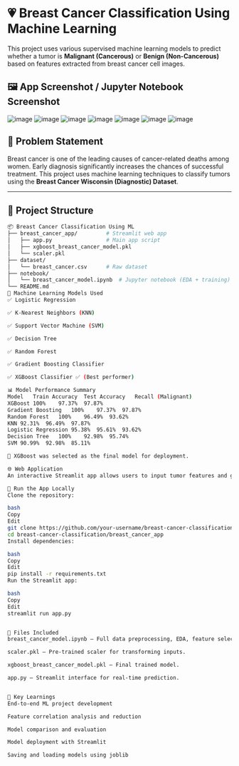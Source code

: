 # 💗 Breast Cancer Classification Using Machine Learning

This project uses various supervised machine learning models to predict whether a tumor is **Malignant (Cancerous)** or **Benign (Non-Cancerous)** based on features extracted from breast cancer cell images.

## 🖼️ App Screenshot / Jupyter Notebook Screenshot
![image](https://github.com/user-attachments/assets/bb39d376-e016-4c66-8a9a-4c592005dde3)
![image](https://github.com/user-attachments/assets/2e9e4749-c52e-4530-a9c9-0ede3790e5fa)
![image](https://github.com/user-attachments/assets/275b66b7-4a1c-44c7-8bae-37f4cd56ed70)
![image](https://github.com/user-attachments/assets/7a29a5e2-b907-4c40-81e6-eec7846cd717)
![image](https://github.com/user-attachments/assets/b58e1aa5-b7e1-40a0-97ce-255fd5b6ba58)
![image](https://github.com/user-attachments/assets/748f05e5-be7e-49e5-9ab5-545c5a08c731)
![image](https://github.com/user-attachments/assets/67d604d4-2af2-487d-a350-8f32abaef5d0)


## 🔬 Problem Statement

Breast cancer is one of the leading causes of cancer-related deaths among women. Early diagnosis significantly increases the chances of successful treatment. This project uses machine learning techniques to classify tumors using the **Breast Cancer Wisconsin (Diagnostic) Dataset**.

---

## 📁 Project Structure

```bash
📦 Breast Cancer Classification Using ML
├── breast_cancer_app/         # Streamlit web app
│   ├── app.py                 # Main app script
│   ├── xgboost_breast_cancer_model.pkl
│   └── scaler.pkl
├── dataset/
│   └── breast_cancer.csv      # Raw dataset
├── notebook/
│   └── breast_cancer_model.ipynb  # Jupyter notebook (EDA + training)
└── README.md
🧠 Machine Learning Models Used
✅ Logistic Regression

✅ K-Nearest Neighbors (KNN)

✅ Support Vector Machine (SVM)

✅ Decision Tree

✅ Random Forest

✅ Gradient Boosting Classifier

✅ XGBoost Classifier ✅ (Best performer)

📊 Model Performance Summary
Model	Train Accuracy	Test Accuracy	Recall (Malignant)
XGBoost	100%	97.37%	97.87%
Gradient Boosting	100%	97.37%	97.87%
Random Forest	100%	96.49%	93.62%
KNN	92.31%	96.49%	97.87%
Logistic Regression	95.38%	95.61%	93.62%
Decision Tree	100%	92.98%	95.74%
SVM	90.99%	92.98%	85.11%

📌 XGBoost was selected as the final model for deployment.

🌐 Web Application
An interactive Streamlit app allows users to input tumor features and get real-time predictions.

🚀 Run the App Locally
Clone the repository:

bash
Copy
Edit
git clone https://github.com/your-username/breast-cancer-classification.git
cd breast-cancer-classification/breast_cancer_app
Install dependencies:

bash
Copy
Edit
pip install -r requirements.txt
Run the Streamlit app:

bash
Copy
Edit
streamlit run app.py


💾 Files Included
breast_cancer_model.ipynb – Full data preprocessing, EDA, feature selection, and model training.

scaler.pkl – Pre-trained scaler for transforming inputs.

xgboost_breast_cancer_model.pkl – Final trained model.

app.py – Streamlit interface for real-time prediction.


📌 Key Learnings
End-to-end ML project development

Feature correlation analysis and reduction

Model comparison and evaluation

Model deployment with Streamlit

Saving and loading models using joblib
